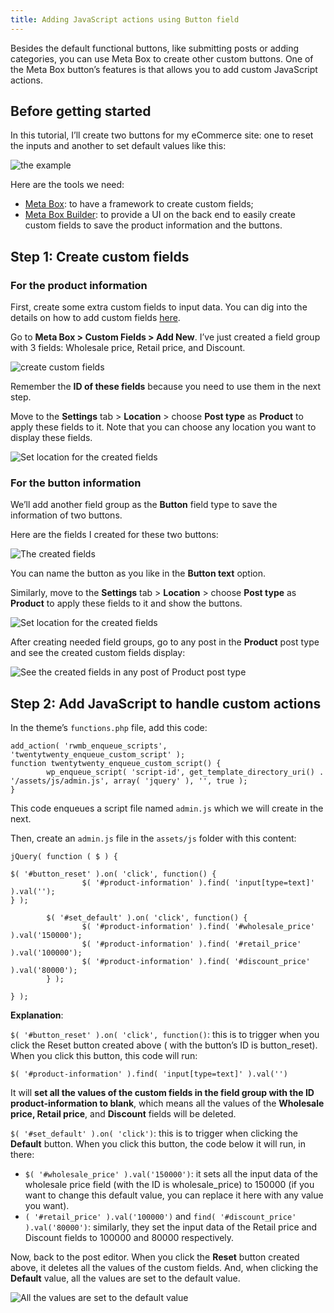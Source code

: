 ```yaml
---
title: Adding JavaScript actions using Button field
---
```


Besides the default functional buttons, like submitting posts or adding categories, you can use Meta Box to create other custom buttons. One of the Meta Box button’s features is that allows you to add custom JavaScript actions.

## Before getting started

In this tutorial, I’ll create two buttons for my eCommerce site: one to reset the inputs and another to set default values like this:

![the example](https://i.imgur.com/kKWnlwE.gif)

Here are the tools we need:

* [Meta Box](https://metabox.io): to have a framework to create custom fields;
* [Meta Box Builder](https://metabox.io/plugins/meta-box-builder/): to provide a UI on the back end to easily create custom fields to save the product information and the buttons.

## Step 1: Create custom fields

### For the product information

First, create some extra custom fields to input data. You can dig into the details on how to add custom fields [here](https://docs.metabox.io//tutorials/create-custom-fields/).

Go to **Meta Box > Custom Fields > Add New**. I’ve just created a field group with 3 fields: Wholesale price, Retail price, and Discount.

![create custom fields](https://i.imgur.com/00bWmtl.png)

Remember the **ID of these fields** because you need to use them in the next step.

Move to the **Settings** tab > **Location** > choose **Post type** as **Product** to apply these fields to it. Note that you can choose any location you want to display these fields.

![Set location for the created fields](https://i.imgur.com/KH3vub8.png)

### For the button information

We’ll add another field group as the **Button** field type to save the information of two buttons.

Here are the fields I created for these two buttons:

![The created fields](https://i.imgur.com/tY1emma.png)

You can name the button as you like in the **Button text** option.

Similarly, move to the **Settings** tab > **Location** > choose **Post type** as **Product** to apply these fields to it and show the buttons.

![Set location for the created fields](https://i.imgur.com/K3DXyzE.png)

After creating needed field groups, go to any post in the **Product** post type and see the created custom fields display:

![See the created fields in any post of Product post type](https://i.imgur.com/IT688XR.png)

## Step 2: Add JavaScript to handle custom actions

In the theme’s `functions.php` file, add this code:
```
add_action( 'rwmb_enqueue_scripts', 'twentytwenty_enqueue_custom_script' );
function twentytwenty_enqueue_custom_script() {
        wp_enqueue_script( 'script-id', get_template_directory_uri() . '/assets/js/admin.js', array( 'jquery' ), '', true );
}
```
This code enqueues a script file named `admin.js` which we will create in the next.

Then, create an `admin.js` file in the `assets/js` folder with this content:

```
jQuery( function ( $ ) {

$( '#button_reset' ).on( 'click', function() {
                $( '#product-information' ).find( 'input[type=text]' ).val('');
} );

        $( '#set_default' ).on( 'click', function() {
                $( '#product-information' ).find( '#wholesale_price' ).val('150000');
                $( '#product-information' ).find( '#retail_price' ).val('100000');
                $( '#product-information' ).find( '#discount_price' ).val('80000');
        } );

} );
```
**Explanation**:

`$( '#button_reset' ).on( 'click', function()`: this is to trigger when you click the Reset button created above ( with the button’s ID is button_reset). When you click this button, this code will run:

`$( '#product-information' ).find( 'input[type=text]' ).val('')`

It will **set all the values of the custom fields in the field group with the ID product-information to blank**, which means all the values of the **Wholesale price, Retail price**, and **Discount** fields will be deleted.

`$( '#set_default' ).on( 'click')`: this is to trigger when clicking the **Default** button. When you click this button, the code below it will run, in there:

* `$( '#wholesale_price' ).val('150000')`: it sets all the input data of the wholesale price field (with the ID is wholesale_price) to 150000 (if you want to change this default value, you can replace it here with any value you want).
* `( '#retail_price' ).val('100000')` and `find( '#discount_price' ).val('80000')`: similarly, they set the input data of the Retail price and Discount fields to 100000 and 80000 respectively.

Now, back to the post editor. When you click the **Reset** button created above, it deletes all the values of the custom fields. And, when clicking the **Default** value, all the values are set to the default value.


![All the values are set to the default value](https://i.imgur.com/kKWnlwE.gif)
